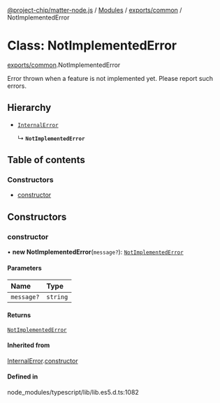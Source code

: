 [@project-chip/matter-node.js](../README.md) / [Modules](../modules.md) / [exports/common](../modules/exports_common.md) / NotImplementedError

# Class: NotImplementedError

[exports/common](../modules/exports_common.md).NotImplementedError

Error thrown when a feature is not implemented yet. Please report such errors.

## Hierarchy

- [`InternalError`](exports_common.InternalError.md)

  ↳ **`NotImplementedError`**

## Table of contents

### Constructors

- [constructor](exports_common.NotImplementedError.md#constructor)

## Constructors

### constructor

• **new NotImplementedError**(`message?`): [`NotImplementedError`](exports_common.NotImplementedError.md)

#### Parameters

| Name | Type |
| :------ | :------ |
| `message?` | `string` |

#### Returns

[`NotImplementedError`](exports_common.NotImplementedError.md)

#### Inherited from

[InternalError](exports_common.InternalError.md).[constructor](exports_common.InternalError.md#constructor)

#### Defined in

node_modules/typescript/lib/lib.es5.d.ts:1082
